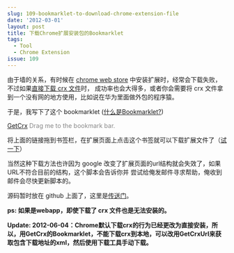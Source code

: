 ```yaml
---
slug: 109-bookmarklet-to-download-chrome-extension-file
date: '2012-03-01'
layout: post
title: 下载Chrome扩展安装包的Bookmarklet
tags:
  - Tool
  - Chrome Extension
issue: 109
---
```


由于墙的关系，有时候在 [chrome web store][1] 中安装扩展时，经常会下载失败，不过如果[直接下载 crx 文件][2]时，
成功率也会大得多，或者你会需要将 crx 文件拿到一个没有网的地方使用，比如说在华为里面做外包的程序猿。

于是，我写下了这个 bookmarklet ([什么是Bookmarklet?][3])

<a title="Download Chrome Extension File" href="javascript:(function() {try {var prefix = /^https?\:\/\/chrome\.google\.com\/webstore\/detail\//;if (!prefix.test(window.location.toString())) {throw new Error('Not a valid chrome extension page url.');}var crxId = window.location.pathname.split('/')[3];var crxUrl = 'https://clients2.google.com/service/update2/crx?response=redirect&amp;x=id%253D' + crxId + '%2526uc';window.location =  crxUrl;} catch (e) {if (confirm('Not a chrome extension page, contact author for help')) {document.location  = 'mailto:greatghoul@gmail.com?'+ 'subject=' + encodeURI('Need help for bookmarklet: downcrx')+ '&amp;body=' + encodeURI(document.location) + encodeURI('\nError: ' + e.message);}}})();void(0);">GetCrx</a> <span style="color: #888888;">Drag me to the bookmark bar.</span>

将上面的链接拖到书签栏，在扩展页面上点击这个书签就可以下载扩展文件了（[试一下][4]）

当然这种下载方法也许因为 google 改变了扩展页面的url结构就会失效了，如果URL不符合目前的结构，这个脚本会告诉你并
尝试给俺发邮件寻求帮助，俺收到邮件会尽快更新脚本的。

源码暂时放在 github 上面了，这里是[传送门][5]。

**ps: 如果是webapp，即使下载了 crx 文件也是无法安装的。**

**Update: 2012-06-04：Chrome默认下载crx的行为已经更改为直接安装，所以，用GetCrx的Bookmarklet，不能下载crx到本地，可以改用GetCrxUrl来获取包含下载地址的xml，然后使用下载工具手动下载。**

[1]: https://chrome.google.com/webstore/
[2]: http://xy7.cn/blog/post/63.html
[3]: http://en.wikipedia.org/wiki/Bookmarklet
[4]: https://chrome.google.com/webstore/detail/nckgahadagoaajjgafhacjanaoiihapd?utm_source=chrome-ntp-icon
[5]: https://github.com/greatghoul/G2WLab/tree/master/downcrx-bookmarklet
